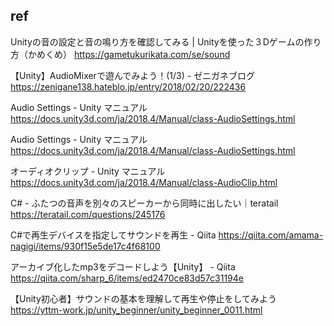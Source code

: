 





## ref

Unityの音の設定と音の鳴り方を確認してみる | Unityを使った３Dゲームの作り方（かめくめ）
https://gametukurikata.com/se/sound

【Unity】AudioMixerで遊んでみよう！(1/3) - ゼニガネブログ
https://zenigane138.hateblo.jp/entry/2018/02/20/222436

Audio Settings - Unity マニュアル
https://docs.unity3d.com/ja/2018.4/Manual/class-AudioSettings.html

Audio Settings - Unity マニュアル
https://docs.unity3d.com/ja/2018.4/Manual/class-AudioSettings.html

オーディオクリップ - Unity マニュアル
https://docs.unity3d.com/ja/2018.4/Manual/class-AudioClip.html

C# - ふたつの音声を別々のスピーカーから同時に出したい｜teratail
https://teratail.com/questions/245176

C#で再生デバイスを指定してサウンドを再生 - Qiita
https://qiita.com/amama-nagigi/items/930f15e5de17c4f68100

アーカイブ化したmp3をデコードしよう【Unity】 - Qiita
https://qiita.com/sharp_6/items/ed2470ce83d57c31194e

【Unity初心者】サウンドの基本を理解して再生や停止をしてみよう
https://yttm-work.jp/unity_beginner/unity_beginner_0011.html